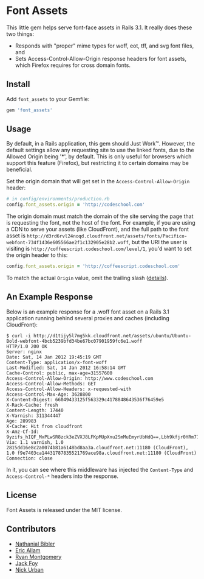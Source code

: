 Font Assets
=============

This little gem helps serve font-face assets in Rails 3.1.  It really does these
two things:

* Responds with "proper" mime types for woff, eot, tff, and svg font files, and
* Sets Access-Control-Allow-Origin response headers for font assets, which Firefox requires for cross domain fonts.

Install
-------

Add `font_assets` to your Gemfile:

```ruby
gem 'font_assets'
```


Usage
-----

By default, in a Rails application, this gem should Just Work™.  However, the
default settings allow any requesting site to use the linked fonts, due to the
Allowed Origin being '*', by default.  This is only useful for browsers which
support this feature (Firefox), but restricting it to certain domains may be
beneficial.

Set the origin domain that will get set in the `Access-Control-Allow-Origin`
header:

```ruby
# in config/environments/production.rb
config.font_assets.origin = 'http://codeschool.com'
```

The origin domain must match the domain of the site serving the page that is
requesting the font, not the host of the font.  For example, if you are using a
CDN to serve your assets (like CloudFront), and the full path to the font asset
is `http://d3rd6rvl24noqd.cloudfront.net/assets/fonts/Pacifico-webfont-734f1436e605566ae2f1c132905e28b2.woff`,
but the URI the user is visiting is `http://coffeescript.codeschool.com/level/1`,
you'd want to set the origin header to this:

```ruby
config.font_assets.origin = 'http://coffeescript.codeschool.com'
```

To match the actual `Origin` value, omit the trailing slash
([details](http://dev.opera.com/articles/view/dom-access-control-using-cross-origin-resource-sharing/#AccessControlAllowOrigin)).

An Example Response
-------------------

Below is an example response for a .woff font asset on a Rails 3.1 application
running behind several proxies and caches (including CloudFront):

```
$ curl -i http://d1tijy5l7mg5kk.cloudfront.net/assets/ubuntu/Ubuntu-Bold-webfont-4bcb5239bfd34be67bc07901959fc6e1.woff
HTTP/1.0 200 OK
Server: nginx
Date: Sat, 14 Jan 2012 19:45:19 GMT
Content-Type: application/x-font-woff
Last-Modified: Sat, 14 Jan 2012 16:58:14 GMT
Cache-Control: public, max-age=31557600
Access-Control-Allow-Origin: http://www.codeschool.com
Access-Control-Allow-Methods: GET
Access-Control-Allow-Headers: x-requested-with
Access-Control-Max-Age: 3628800
X-Content-Digest: 66049433125f563329c4178848643536f76459e5
X-Rack-Cache: fresh
Content-Length: 17440
X-Varnish: 311344447
Age: 289983
X-Cache: Hit from cloudfront
X-Amz-Cf-Id: 9yzifs_hIQF_MxPLwSR8zck3eZVXJ8LFKpMUpXnu2SmMuEmyrUbHdQ==,Lbh9kfjr0YRm77seSmOSQ6oFkUEMabvtFStJLhTOy9BfGrIXVneoKQ==
Via: 1.1 varnish, 1.0 2815dd16e8c2a0074b81a6148bd8aa3a.cloudfront.net:11180 (CloudFront), 1.0 f9e7403ca14431787835521769ace98a.cloudfront.net:11180 (CloudFront)
Connection: close
```

In it, you can see where this middleware has injected the `Content-Type` and
`Access-Control-*` headers into the response.

License
-------

Font Assets is released under the MIT license.

Contributors
------------

* [Nathanial Bibler](https://github.com/nbibler)
* [Eric Allam](https://github.com/rubymaverick)
* [Ryan Montgomery](https://github.com/rmontgomery429)
* [Jack Foy](https://github.com/jfoy)
* [Nick Urban](https://github.com/nickurban)
